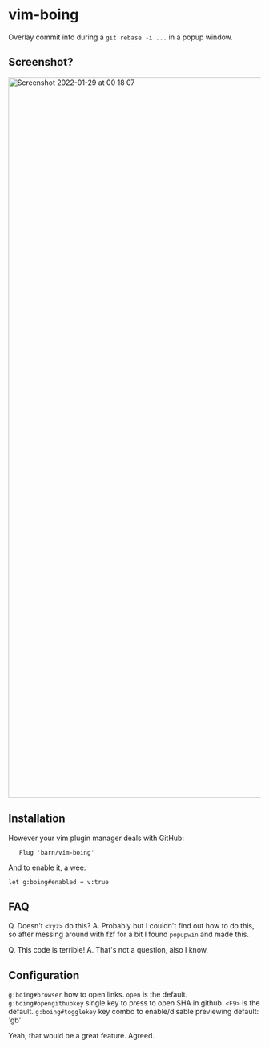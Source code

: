 # vim-boing

Overlay commit info during a `git rebase -i ...` in a popup window.

## Screenshot?

<img width="1436" alt="Screenshot 2022-01-29 at 00 18 07" src="https://user-images.githubusercontent.com/39111/151653632-d26928b3-c53a-49d6-84d2-e29dfae72c9f.png">

## Installation

However your vim plugin manager deals with GitHub:

```vimrc
   Plug 'barn/vim-boing'
```

And to enable it, a wee:

```vimrc
let g:boing#enabled = v:true
```

## FAQ

Q. Doesn't `<xyz>` do this?
A. Probably but I couldn't find out how to do this, so after messing around with fzf for a bit I found `popupwin` and made this.

Q. This code is terrible!
A. That's not a question, also I know.

## Configuration

`g:boing#browser` how to open links. `open` is the default.
`g:boing#opengithubkey` single key to press to open SHA in github. `<F9>` is the default.
`g:boing#togglekey` key combo to enable/disable previewing default: '<leader>gb'

Yeah, that would be a great feature. Agreed.
